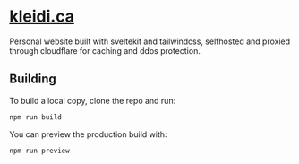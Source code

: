 # [kleidi.ca](https://kleidi.ca)

Personal website built with sveltekit and tailwindcss, selfhosted and proxied through cloudflare for caching and ddos protection.

## Building

To build a local copy, clone the repo and run: 

```bash
npm run build
```

You can preview the production build with: 

```bash
npm run preview
```